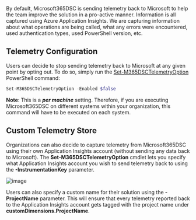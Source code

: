 By default, Microsoft365DSC is sending telemetry back to Microsoft to help the team improve the solution in a pro-active manner. Information is all captured using Azure Application Insights. We are capturing information about what operations are being called, what any errors were encountered, used authentication types, used PowerShell version, etc.

## Telemetry Configuration

Users can decide to stop sending telemetry back to Microsoft at any given point by opting out. To do so, simply run the [Set-M365DSCTelemetryOption](../../cmdlets/Set-M365DSCTelemetryOption) PowerShell command:

```PowerShell
Set-M365DSCTelemetryOption -Enabled $false
```

**Note**: This is a ***per machine*** setting. Therefore, if you are executing Microsoft365DSC on different systems within your organization, this command will have to be executed on each system.

## Custom Telemetry Store

Organizations can also decide to capture telemetry from Microsoft365DSC using their own Application Insights account (without sending any data back to Microsoft). The **Set-M365DSCTelemetryOption** cmdlet lets you specify what Application Insights account you wish to send telemetry back to using the **-InstrumentationKey** parameter.

 ![image](https://user-images.githubusercontent.com/2547149/149800998-71bf37ff-ff82-4627-8893-7465d689f0fe.png)

Users can also specify a custom name for their solution using the **-ProjectName** parameter. This will ensure that every telemetry reported back to the Application Insights account gets tagged with the project name under **customDimensions.ProjectName**.
